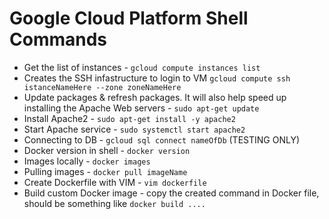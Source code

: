 # **Google Cloud Platform Shell Commands**

- Get the list of instances - `gcloud compute instances list` 
- Creates the SSH infastructure to login to VM `gcloud compute ssh istanceNameHere --zone zoneNameHere` 
- Update packages & refresh packages. It will also help speed up installing the Apache Web servers - `sudo apt-get update`
- Install Apache2 - `sudo apt-get install -y apache2`
- Start Apache service - `sudo systemctl start apache2`
- Connecting to DB - `gcloud sql connect nameOfDb` (TESTING ONLY)
- Docker version in shell - `docker version`
- Images locally - `docker images`
- Pulling images - `docker pull imageName`
- Create Dockerfile with VIM - `vim dockerfile`
- Build custom Docker image - copy the created command in Docker file, should be something like `docker build ....`



